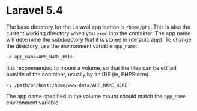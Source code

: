 # Laravel 5.4
The base directory for the Laravel application is `/home/php`. This is also the current working directory when you `exec` into the container. The app name will determine the subdirectory that it is stored in (default: app). To change the directory, use the environment variable `app_name`:

    -e app_name=APP_NAME_HERE

It is recommended to mount a volume, so that the files can be edited outside of the container, usually by an IDE (ie, PHPStorm).

    -v /path/on/host:/home/www-data/APP_NAME_HERE

The app name specified in the volume mount should match the `app_name` environment variable.
